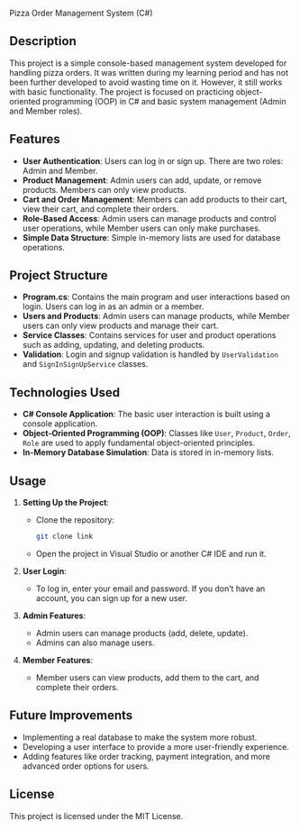 Pizza Order Management System (C#)

## Description

This project is a simple console-based management system developed for handling pizza orders. It was written during my learning period and has not been further developed to avoid wasting time on it. However, it still works with basic functionality. The project is focused on practicing object-oriented programming (OOP) in C# and basic system management (Admin and Member roles).

## Features

- **User Authentication**: Users can log in or sign up. There are two roles: Admin and Member.
- **Product Management**: Admin users can add, update, or remove products. Members can only view products.
- **Cart and Order Management**: Members can add products to their cart, view their cart, and complete their orders.
- **Role-Based Access**: Admin users can manage products and control user operations, while Member users can only make purchases.
- **Simple Data Structure**: Simple in-memory lists are used for database operations.

## Project Structure

- **Program.cs**: Contains the main program and user interactions based on login. Users can log in as an admin or a member.
- **Users and Products**: Admin users can manage products, while Member users can only view products and manage their cart.
- **Service Classes**: Contains services for user and product operations such as adding, updating, and deleting products.
- **Validation**: Login and signup validation is handled by `UserValidation` and `SignInSignUpService` classes.

## Technologies Used

- **C# Console Application**: The basic user interaction is built using a console application.
- **Object-Oriented Programming (OOP)**: Classes like `User`, `Product`, `Order`, `Role` are used to apply fundamental object-oriented principles.
- **In-Memory Database Simulation**: Data is stored in in-memory lists.

## Usage

1. **Setting Up the Project**:  
   - Clone the repository:
     ```bash
     git clone link
     ```
   - Open the project in Visual Studio or another C# IDE and run it.

2. **User Login**:  
   - To log in, enter your email and password. If you don’t have an account, you can sign up for a new user.

3. **Admin Features**:  
   - Admin users can manage products (add, delete, update).
   - Admins can also manage users.

4. **Member Features**:  
   - Member users can view products, add them to the cart, and complete their orders.

## Future Improvements

- Implementing a real database to make the system more robust.
- Developing a user interface to provide a more user-friendly experience.
- Adding features like order tracking, payment integration, and more advanced order options for users.

## License

This project is licensed under the MIT License.
